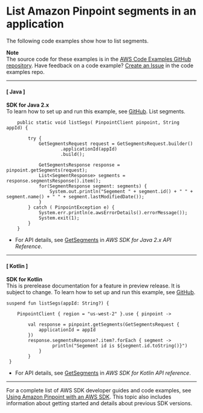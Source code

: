 # List Amazon Pinpoint segments in an application<a name="example_pinpoint_GetSegments_section"></a>

The following code examples show how to list segments\.

**Note**  
The source code for these examples is in the [AWS Code Examples GitHub repository](https://github.com/awsdocs/aws-doc-sdk-examples)\. Have feedback on a code example? [Create an Issue](https://github.com/awsdocs/aws-doc-sdk-examples/issues/new/choose) in the code examples repo\. 

------
#### [ Java ]

**SDK for Java 2\.x**  
 To learn how to set up and run this example, see [GitHub](https://github.com/awsdocs/aws-doc-sdk-examples/tree/main/javav2/example_code/pinpoint#readme)\. 
List segments\.  

```
    public static void listSegs( PinpointClient pinpoint, String appId) {

        try {
            GetSegmentsRequest request = GetSegmentsRequest.builder()
                    .applicationId(appId)
                    .build();

            GetSegmentsResponse response = pinpoint.getSegments(request);
            List<SegmentResponse> segments = response.segmentsResponse().item();
            for(SegmentResponse segment: segments) {
                System.out.println("Segement " + segment.id() + " " + segment.name() + " " + segment.lastModifiedDate());
            }
        } catch ( PinpointException e) {
            System.err.println(e.awsErrorDetails().errorMessage());
            System.exit(1);
        }
    }
```
+  For API details, see [GetSegments](https://docs.aws.amazon.com/goto/SdkForJavaV2/pinpoint-2016-12-01/GetSegments) in *AWS SDK for Java 2\.x API Reference*\. 

------
#### [ Kotlin ]

**SDK for Kotlin**  
This is prerelease documentation for a feature in preview release\. It is subject to change\.
 To learn how to set up and run this example, see [GitHub](https://github.com/awsdocs/aws-doc-sdk-examples/tree/main/kotlin/services/pinpoint#code-examples)\. 
  

```
suspend fun listSegs(appId: String?) {

    PinpointClient { region = "us-west-2" }.use { pinpoint ->

        val response = pinpoint.getSegments(GetSegmentsRequest {
            applicationId = appId
        })
        response.segmentsResponse?.item?.forEach { segment ->
                 println("Segement id is ${segment.id.toString()}")
            }
        }
 }
```
+  For API details, see [GetSegments](https://github.com/awslabs/aws-sdk-kotlin#generating-api-documentation) in *AWS SDK for Kotlin API reference*\. 

------

For a complete list of AWS SDK developer guides and code examples, see [Using Amazon Pinpoint with an AWS SDK](sdk-general-information-section.md)\. This topic also includes information about getting started and details about previous SDK versions\.